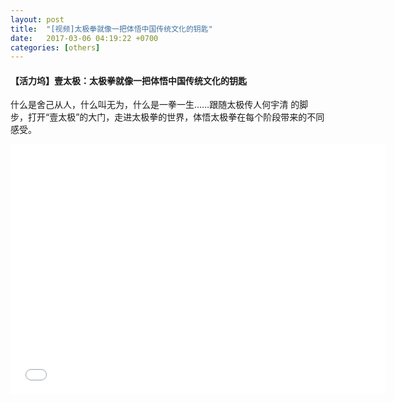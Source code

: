 ```yaml
---
layout: post
title:  "[视频]太极拳就像一把体悟中国传统文化的钥匙"
date:   2017-03-06 04:19:22 +0700
categories: [others]
---
```


#### 【活力坞】壹太极：太极拳就像一把体悟中国传统文化的钥匙

什么是舍己从人，什么叫无为，什么是一拳一生……跟随太极传人何宇清 的脚步，打开“壹太极”的大门，走进太极拳的世界，体悟太极拳在每个阶段带来的不同感受。

<iframe src="//player.bilibili.com/player.html?aid=9005860&bvid=BV1wx411C7LD&cid=14871611&page=1" scrolling="no" border="0" frameborder="no" framespacing="0" allowfullscreen="true" width="600px" height="400px"> </iframe>

